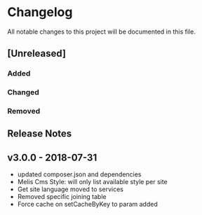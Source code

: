 # Changelog
All notable changes to this project will be documented in this file.  

## [Unreleased]  
### Added  

### Changed   


### Removed  


## Release Notes
## v3.0.0 - 2018-07-31
* updated composer.json and dependencies
* Melis Cms Style: will only list available style per site
* Get site language moved to services
* Removed specific joining table
* Force cache on setCacheByKey to param added

